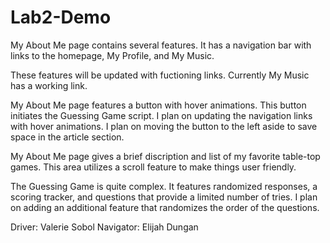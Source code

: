 # Lab2-Demo

My About Me page contains several features. It has a navigation bar with links to the homepage, My Profile, and My Music. 

These features will be updated with fuctioning links. Currently My Music has a working link.

My About Me page features a button with hover animations. This button initiates the Guessing Game script. I plan on updating the navigation links with hover animations. I plan on moving the button to the left aside to save space in the article section. 

My About Me page gives a brief discription and list of my favorite table-top games. This area utilizes a scroll feature to make things user friendly.  

The Guessing Game is quite complex. It features randomized responses, a scoring tracker, and questions that provide a limited number of tries. I plan on adding an additional feature that randomizes the order of the questions. 

Driver: Valerie Sobol
Navigator: Elijah Dungan
